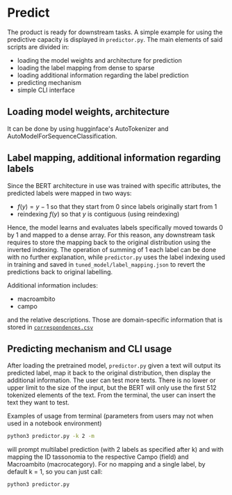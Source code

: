 # Predict

The product is ready for downstream tasks. A simple example for using the predictive capacity is displayed in `predictor.py`. The main elements of said scripts are divided in:

-   loading the model weights and architecture for prediction
-   loading the label mapping from dense to sparse
-   loading additional information regarding the label prediction
-   predicting mechanism
-   simple CLI interface

## Loading model weights, architecture

It can be done by using hugginface's AutoTokenizer and AutoModelForSequenceClassification.

## Label mapping, additional information regarding labels

Since the BERT architecture in use was trained with specific attributes, the predicted labels were mapped in two ways:

-   $f(y) = y-1$ so that they start from 0 since labels originally start from 1
-   reindexing $f(y)$ so that $y$ is contiguous (using reindexing)

Hence, the model learns and evaluates labels specifically moved towards 0 by 1 and mapped to a dense array. For this reason, any downstream task requires to store the mapping back to the original distribution using the inverted indexing. The operation of summing of 1 each label can be done with no further explanation, while `predictor.py` uses the label indexing used in training and saved in `tuned_model/label_mapping.json` to revert the predictions back to original labelling.

Additional information includes:

-   macroambito
-   campo

and the relative descriptions. Those are domain-specific information that is stored in [`correspondences.csv`]()

## Predicting mechanism and CLI usage

After loading the pretrained model, ```predictor.py``` given a text will output its predicted label, map it back to the original distribution, then display the additional information. 
The user can test more texts. There is no lower or upper limit to the size of the input, but the BERT will only use the first 512 tokenized elements of the text. 
From the terminal, the user can insert the text they want to test. 

Examples of usage from terminal (parameters from users may not when used in a notebook environment)
```bash
python3 predictor.py -k 2 -m
```
will prompt multilabel prediction (with 2 labels as specified after k) and with mapping the ID tassonomia to the respective Campo (field) and Macroambito (macrocategory). 
For no mapping and a single label, by default k = 1, so you can just call:

```
python3 predictor.py
```





